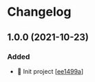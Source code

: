 # Changelog

<a name="1.0.0"></a>
## 1.0.0 (2021-10-23)

### Added

- 🎉 Init project [[ee1499a](https://github.com/Tomas2D/pm2-master-process/commit/ee1499a744b7b337efc25f8be017f052dae3b645)]


